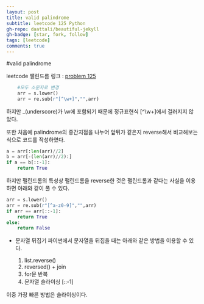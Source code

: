 ```yaml
---
layout: post
title: valid palindrome
subtitle: leetcode 125 Python
gh-repo: daattali/beautiful-jekyll
gh-badge: [star, fork, follow]
tags: [leetcode]
comments: true
---
```


#valid palindrome

leetcode 팰린드롬 링크 : [problem 125](https://leetcode.com/problems/valid-palindrome/)

```Python
    #모두 소문자로 변경
    arr = s.lower()
    arr = re.sub(r"[^\w+]","",arr)
```
하지만 _(underscore)가 \w에 포함되기 때문에 정규표현식 [^\w+]에서 걸러지지 않았다.

또한 처음에 palindrome의 중간지점을 나누어 앞뒤가 같은지 reverse해서 비교해보는 식으로 코드를 작성하였다.

```Python
a = arr[:len(arr)//2]
b = arr[-(len(arr)//2):]
if a == b[::-1]:
    return True
```

하지만 팰린드롬의 특성상 팰린드롬을 reverse한 것은 팰린드롬과 같다는 사실을 이용하면 아래와 같이 풀 수 있다.
```Python
arr = s.lower()
arr = re.sub(r"[^a-z0-9]","",arr)
if arr == arr[::-1]:
    return True
else:
    return False
```

* 문자열 뒤집기
파이썬에서 문자열을 뒤집을 때는 아래와 같은 방법을 이용할 수 있다. 

  1. list.reverse()
  2. reversed() + join
  3. for문 반복
  4. 문자열 슬라이싱 [::-1]

이중 가장 빠른 방법은 슬라이싱이다. 
